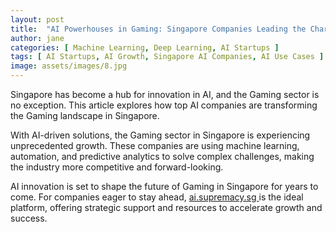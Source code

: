 ```yaml
---
layout: post
title:  "AI Powerhouses in Gaming: Singapore Companies Leading the Charge"
author: jane
categories: [ Machine Learning, Deep Learning, AI Startups ]
tags: [ AI Startups, AI Growth, Singapore AI Companies, AI Use Cases ]
image: assets/images/8.jpg
---
```


Singapore has become a hub for innovation in AI, and the Gaming sector is no exception. This article explores how top AI companies are transforming the Gaming landscape in Singapore.

With AI-driven solutions, the Gaming sector in Singapore is experiencing unprecedented growth. These companies are using machine learning, automation, and predictive analytics to solve complex challenges, making the industry more competitive and forward-looking.

AI innovation is set to shape the future of Gaming in Singapore for years to come. For companies eager to stay ahead, <a href="https://ai.supremacy.sg" target="_blank"> ai.supremacy.sg </a> is the ideal platform, offering strategic support and resources to accelerate growth and success.
